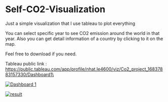 # Self-CO2-Visualization
Just a simple visualization that I use tableau to plot everything

You can select specific year to see CO2 emission around the world in that year. Also you can get detail information of a country by clicking to it on the map.

Feel free to download if you need.

Tableau public link : https://public.tableau.com/app/profile/nhat.le4600/viz/Co2_project_16837883157330/Dashboard1\

<div class='tableauPlaceholder' id='viz1683890572986' style='position: relative'><noscript><a href='#'><img alt='Dashboard 1 ' src='https:&#47;&#47;public.tableau.com&#47;static&#47;images&#47;Co&#47;Co2_project_16837883157330&#47;Dashboard1&#47;1_rss.png' style='border: none' /  scriptElement.src = 'https://public.tableau.com/javascripts/api/viz_v1.js';                    vizElement.parentNode.insertBefore(scriptElement, vizElement);                </script>

![result](https://github.com/baonhat1802/Self-CO2-Visualization/assets/74585577/9f06ee8e-cc62-4bac-ac3b-123a7b5880e3)
